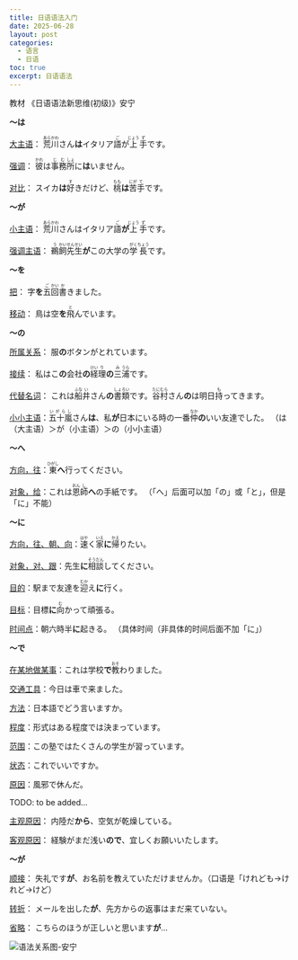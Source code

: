 ```yaml
---
title: 日语语法入门
date: 2025-06-28
layout: post
categories: 
  - 语言
  - 日语
toc: true
excerpt: 日语语法
---
```


教材 《日语语法新思维(初级)》安宁



**～は**

<u>大主语</u>： <ruby>荒<rt>あら</rt>川<rt>かわ</rt></ruby>さん**は**イタリア<ruby>語<rt>ご</rt></ruby>が<ruby>上<rt>じょう</rt>手<rt>ず</rt></ruby>です。

<u>强调</u>： <ruby>彼<rt>かれ</rt></ruby>は<ruby>事<rt>じ</rt>務<rt>む</rt>所<rt>しょ</rt></ruby>に**は**いません。

<u>对比</u>： スイカ**は**<ruby>好<rt>す</rt></ruby>きだけど、<ruby>桃<rt>もも</rt></ruby>**は**<ruby>苦<rt>にが</rt>手<rt>て</rt></ruby>です。



**～が**

<u>小主语</u>： <ruby>荒<rt>あら</rt>川<rt>かわ</rt></ruby>さんはイタリア<ruby>語<rt>ご</rt></ruby>**が**<ruby>上<rt>じょう</rt>手<rt>ず</rt></ruby>です。

<u>强调主语</u>： <ruby>鵜<rt>う</rt>飼<rt>かい</rt></ruby><ruby>先<rt>せん</rt>生<rt>せい</rt></ruby>**が**この大学の<ruby>学<rt>がく</rt>長<rt>ちょう</rt></ruby>です。



**～を**

<u>把</u>： 字**を**<ruby>五<rt>ご</rt>回<rt>かい</rt>書<rt>か</rt></ruby>きました。

<u>移动</u>： 鳥は空**を**<ruby>飛<rt>と</rt></ruby>んでいます。



**～の**

<u>所属关系</u>：  服**の**ボタンがとれています。

<u>接续</u>： 私はこ**の**会社**の**<ruby>経<rt>けい</rt>理<rt>り</rt></ruby>**の**<ruby>三<rt>み</rt>浦<rt>うら</rt></ruby>です。

<u>代替名词</u>： これは<ruby>船<rt>ふな</rt>井<rt>い</rt></ruby>さん**の**<ruby>書<rt>しょ</rt>類<rt>ろい</rt></ruby>です。<ruby>谷<rt>たに</rt>村<rt>むら</rt></ruby>さん**の**は明日<ruby>持<rt>も</rt></ruby>ってきます。

<u>小小主语</u>：<ruby>五十嵐<rt>いがらし</rt></ruby>さん**は**、私**が**日本にいる時の一番<ruby>仲<rt>なか</rt></ruby>**の**いい友達でした。 （は（大主语）＞が（小主语）＞の（小小主语）



**～へ**

<u>方向，往</u>：<ruby>東<rt>ひがし</rt></ruby>**へ**行ってください。

<u>对象，给</u>：これは<ruby>恩<rt>おん</rt>師<rt>し</rt></ruby>**へ**の手紙です。 （「へ」后面可以加「の」或「と」，但是「に」不能）



**～に**

<u>方向，往、朝、向</u>：<ruby>速<rt>はや</rt></ruby>く<ruby>家<rt>いえ</rt></ruby>**に**<ruby>帰<rt>かえ</rt></ruby>りたい。

<u>对象，对、跟</u>：先生**に**<ruby>相<rt>そう</rt>談<rt>だん</rt></ruby>してください。

<u>目的</u>：駅まで友達を<ruby>迎<rt>むか</rt></ruby>え**に**行く。

<u>目标</u>：目標**に**<ruby>向<rt>む</rt></ruby>かって頑張る。

<u>时间点</u>：朝六時半**に**起きる。 （具体时间（非具体的时间后面不加「に」）



**～で**

<u>在某地做某事</u>：これは学校**で**<ruby>教<rt>おそ</rt></ruby>わりました。

<u>交通工具</u>：今日は車で来ました。

<u>方法</u>：日本語でどう言いますか。

<u>程度</u>：形式はある程度では決まっています。

<u>范围</u>：この塾ではたくさんの学生が習っています。

<u>状态</u>：これでいいですか。

<u>原因</u>：風邪で休んだ。



TODO: to be added... 





<u>主观原因</u>： 内陸だ**から**、空気が乾燥している。

<u>客观原因</u>： 経験がまだ浅い**ので**、宜しくお願いいたします。



**～が**

<u>顺接</u>： 失礼です**が**、お名前を教えていただけませんか。（口语是「けれども→けれど→けど）

<u>转折</u>： メールを出した**が**、先方からの返事はまだ来ていない。

<u>省略</u>： こちらのほうが正しいと思います**が**…



![语法关系图-安宁](./语法关系图-安宁.png)
